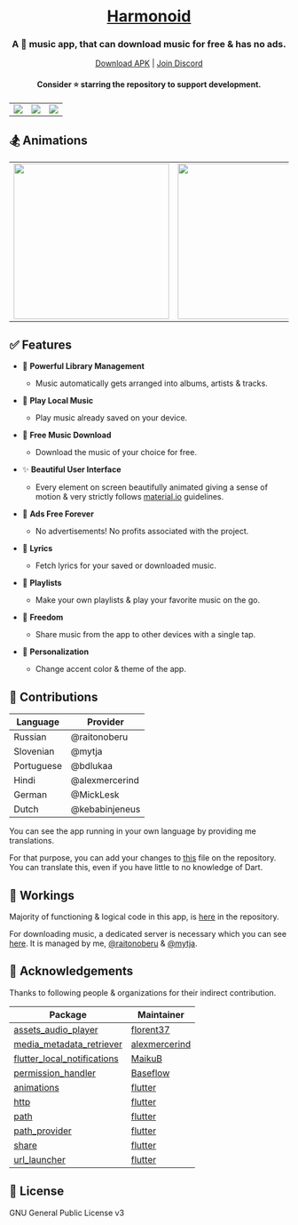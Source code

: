 <h1 align="center"><a href="https://github.com/alexmercerind/harmonoid/">Harmonoid</a></h1>

<h3 align="center">A 🎵 music app, that can download music for free & has no ads.</h3>

<p align="center">
  <a href="https://github.com/alexmercerind/harmonoid/releases/download/v0.0.3%2B1/harmonoid-v0.0.3.apk">Download APK</a>
   | 
  <a href="https://discord.gg/ZG7Pj9SREG">Join Discord</a>
</p>

<h4 align="center">Consider ⭐ starring the repository to support development.</h4>

<table>
  <tr align="center">
    <td><img src="https://github.com/alexmercerind/harmonoid/blob/assets/collection-album-tab.png?raw=true" /></td>
    <td><img src="https://github.com/alexmercerind/harmonoid/blob/assets/now-playing.png?raw=true" /></td>
    <td><img src="https://github.com/alexmercerind/harmonoid/blob/assets/nested-scroll-view.png?raw=true" /></td>
  </tr>
</table>

## 🏂 Animations

<table>
  <tr align="center">
    <td><img height="280" src="https://github.com/alexmercerind/harmonoid/blob/assets/collection.gif?raw=true" /></td>
    <td><img height="280" src="https://github.com/alexmercerind/harmonoid/blob/assets/now-playing.gif?raw=true" /></td>
  </tr>
</table>


## ✅ Features

- 🎵 **Powerful Library Management**
  - Music automatically gets arranged into albums, artists & tracks.
 
- 📱 **Play Local Music**
  - Play music already saved on your device.

- 💾 **Free Music Download**
  - Download the music of your choice for free.

- ✨ **Beautiful User Interface**
  - Every element on screen beautifully animated giving a sense of motion & very strictly follows [material.io](https://material.io) guidelines. 

- 💜 **Ads Free Forever**
  - No advertisements! No profits associated with the project.

- 🎹 **Lyrics**
  - Fetch lyrics for your saved or downloaded music.
  
- 📑 **Playlists**
  - Make your own playlists & play your favorite music on the go.
  
- 🎄 **Freedom**
  - Share music from the app to other devices with a single tap.

- 🌈 **Personalization**
  - Change accent color & theme of the app.

## 🎉 Contributions

|Language       |Provider       |
|---------------|---------------|
|Russian        |@raitonoberu   |
|Slovenian      |@mytja         |
|Portuguese     |@bdlukaa       |
|Hindi          |@alexmercerind |
|German         |@MickLesk      |
|Dutch          |@kebabinjeneus |

You can see the app running in your own language by providing me translations.

For that purpose, you can add your changes to [this](https://github.com/alexmercerind/harmonoid/blob/master/lib/language/language.dart) file on the repository.
You can translate this, even if you have little to no knowledge of Dart.

## 📖 Workings

Majority of functioning & logical code in this app, is [here](https://github.com/alexmercerind/harmonoid/tree/master/lib/scripts) in the repository.

For downloading music, a dedicated server is necessary which you can see [here](https://github.com/harmonoid/harmonoid-service). It is managed by me, [@raitonoberu](https://github.com/raitonoberu) & [@mytja](https://github.com/mytja).

## 💙 Acknowledgements

Thanks to following people & organizations for their indirect contribution.

|Package                                                                              |Maintainer                                       |
|-------------------------------------------------------------------------------------|-------------------------------------------------|
|[assets_audio_player](https://github.com/florent37/Flutter-AssetsAudioPlayer)        |[florent37](https://github.com/florent37)          |
|[media_metadata_retriever](https://github.com/alexmercerind/media_metadata_retriever)|[alexmercerind](https://github.com/alexmercerind)      |
|[flutter_local_notifications](https://github.com/MaikuB/flutter_local_notifications) |[MaikuB](https://github.com/MaikuB)             |
|[permission_handler](https://github.com/Baseflow/flutter-permission-handler)         |[Baseflow](https://github.com/Baseflow)           |
|[animations](https://pub.dev/packages/animations)                                    |[flutter](https://github.com/flutter)            |
|[http](https://pub.dev/packages/http)                                                |[flutter](https://github.com/flutter)            |
|[path](https://pub.dev/packages/path)                                                |[flutter](https://github.com/flutter)            |
|[path_provider](https://pub.dev/packages/path_provider)                              |[flutter](https://github.com/flutter)            |
|[share](https://pub.dev/packages/share)                                              |[flutter](https://github.com/flutter)            |
|[url_launcher](https://pub.dev/packages/url_launcher)                                |[flutter](https://github.com/flutter)            |

## 📄 License

GNU General Public License v3

